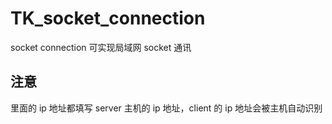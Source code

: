 # TK_socket_connection
socket connection 可实现局域网 socket 通讯

## 注意
里面的 ip 地址都填写 server 主机的 ip 地址，client 的 ip 地址会被主机自动识别
